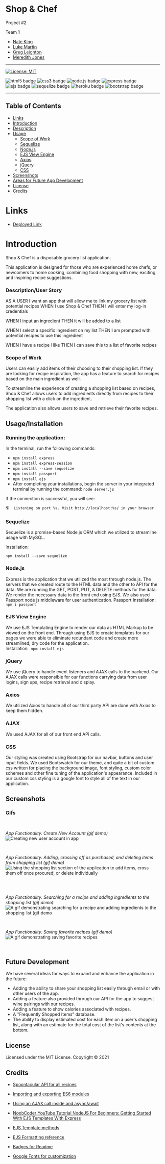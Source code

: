 # Shop & Chef
Project #2

Team 1

 + [Nate King](https://github.com/natemking)
 + [Luke Martin](https://github.com/LukeMartin-123)
 + [Greg Leighton](https://github.com/preussenfahrer)
 + [Meredith Jones](https://github.com/meredithajones)  
---

[![License: MIT](https://img.shields.io/badge/License-MIT-yellow.svg)](https://github.com/natemking/shop_n_chef/blob/main/LICENSE)

![html5 badge](https://img.shields.io/badge/html5%20-%23E34F26.svg?&style=flat&logo=html5&logoColor=white)
![css3 badge](https://img.shields.io/badge/css3%20-%231572B6.svg?&style=flat&logo=css3&logoColor=white)
![node.js badge](https://img.shields.io/badge/node.js%20-%2343853D.svg?&style=flat&logo=node.js&logoColor=white)
![express badge](https://img.shields.io/badge/express.js%20-%23404d59.svg?&style=flat)
![ejs badge](https://img.shields.io/badge/%20EJS%20-%23B4CA65.svg?&style=flatColor=white%22/)
![sequelize badge](https://img.shields.io/badge/Sequelize-%2304AFEF.svg?&style=flat&logoColor=white)
![heroku badge](https://img.shields.io/badge/heroku%20-%23430098.svg?&style=for-the-badge&logo=heroku&logoColor=white)
![bootstrap badge](https://img.shields.io/badge/bootstrap%20-%23563D7C.svg?&style=flat&logo=bootstrap&logoColor=white)

---
## Table of Contents
 * [Links](#links)
 * [Introduction](#introduction)
 * [Description](#description)
 * [Usage](#usage)
    + [Scope of Work](#scope-of-work)
    + [Sequelize](#sequelize)
    + [Node.js](#nodejs)
    + [EJS View Engine](#ejs-view-engine)
    + [Axios](#axios)
    + [jQuery](#jquery)
    + [CSS](#css)
  * [Screenshots](#screenshots)
  * [Areas for Future App Development](#future-development)
  * [License](#license)
  * [Credits](#credits)

# Links

* [Deployed Link](https://shop-n-chef.herokuapp.com/)

# Introduction
  Shop & Chef is a disposable grocery list application. 

   This application is designed for those who are experienced home chefs, or newcomers to home cooking, combining food shopping with new, exciting, and inspiring recipe suggestions. 

### Description/User Story 
  AS A USER I want an app that will allow me to link my grocery list with potential recipes
  WHEN I use Shop & Chef 
  THEN I will enter my log-in credentials

  WHEN I input an ingredient
  THEN it will be added to a list

  WHEN I select a specific ingredient on my list
  THEN I am prompted with potential recipes to use this ingredient

  WHEN I have a recipe I like
  THEN I can save this to a list of favorite recipes


### Scope of Work
Users can easily add items of their choosing to their shopping list. If they are looking for recipe inspiration, the app has a feature to search for recipes based on the main ingredient as well. 

To streamline the experience of creating a shopping list based on recipes, Shop & Chef allows users to add ingredients directly from recipes to their shopping list with a click on the ingredient. 

The application also allows users to save and retrieve their favorite recipes. 

## Usage/Installation
### Running the application: 
  In the terminal, run the following commands:
* `npm install express`
* `npm install express-session`
* `npm install --save sequelize`
* `npm install passport`
* `npm install ejs`
* After completing your installations, begin the server in your integrated terminal by running the command: `node server.js`

If the connection is successful, you will see: 

`🌎  Listening on port %s. Visit http://localhost:%s/ in your browser`

### Sequelize
  Sequelize is a promise-based Node.js ORM which we utilized to streamline usage with MySQL.

  Installation:

`npm install --save sequelize`

### Node.js

Express is the application that we utilized the most through node.js. The servers that we created route to the HTML data and the other to API for the data. 
We are running the GET, POST, PUT, & DELETE methods for the data. We render the necessary data to the front end using EJS.
We also used Passport node js middleware for user authentication.
Passport Installation: 
`npm i passport` 

### EJS View Engine
We use EJS Templating Engine to render our data as HTML Markup to be viewed on the front end. Through using EJS to create templates for our pages we were able to eliminate redundant code and create more streamlined, dry code for the application.  
Installation
` npm install ejs`
 
### jQuery
We use jQuery to handle event listeners and AJAX calls to the backend. Our AJAX calls were responsible for our functions carrying data from user logins, sign ups, recipe retrieval and display. 

### Axios
We utilized Axios to handle all of our third party API are done with Axios to keep them hidden. 

### AJAX
We used AJAX for all of our front end API calls. 

### CSS
Our styling was created using Bootstrap for our navbar, buttons and user input fields. We used Bootswatch for our theme, and quite a bit of custom css written for placing the background image, font styling, custom color schemes and other fine tuning of the application's appearance. Included in our custom css styling is a google font to style all of the text in our application. 

## Screenshots 
  ### Gifs


<br>

 _App Functionality: Create New Account (gif demo)_
<br>
![Creating new user account in app](public/assets/imgs/gifs/s_c_1.gif)

<br>

 _App Functionality: Adding, crossing off as purchased, and deleting items from shopping list (gif demo)_
<br>
![Using the shopping list section of the application to add items, cross them off once procured, or delete individually](public/assets/imgs/gifs/s_c_2.gif)

<br>

<br>

 _App Functionality: Searching for a recipe and adding ingredients to the shopping list (gif demo)_
<br>
![A gif demonstrating searching for a recipe and adding ingredients to the shopping list (gif demo](public/assets/imgs/gifs/s_c_3.gif)

<br>

_App Functionality: Saving favorite recipes (gif demo)_
<br>
![A gif demonstrating saving favorite recipes](public/assets/imgs/gifs/s_c_4.gif)

<br>

## Future Development
We have several ideas for ways to expand and enhance the application in the future:

* Adding the ability to share your shopping list easily through email or with other users of the app.
* Adding a feature also provided through our API for the app to suggest wine pairings with our recipes. 
* Adding a feature to show calories associated with recipes.
* A "Frequently Shopped Items" database. 
* The ability to display estimated cost for each item on a user's shopping list, along with an estimate for the total cost of the list's contents at the bottom. 

## License
Licensed under the MIT License. Copyright © 2021

## Credits

* [Spoontacular API for all recipes](https://spoonacular.com/food-api)

* [Importing and exporting ES6 modules](https://www.digitalocean.com/community/tutorials/js-modules-es6)

* [Using an AJAX call inside and async/await](https://petetasker.com/using-async-await-jquerys-ajax)  

* [NoobCoder YouTube Tutorial NodeJS For Beginners: Getting Started With EJS Templates With Express](https://www.youtube.com/watch?v=VM-2xSaDxJc) 

* [EJS Template methods](https://ejs.co/)

* [EJS Formatting reference](https://github.com/mde/ejs)

* [Badges for Readme](https://github.com/Ileriayo/markdown-badges) 

* [Google Fonts for customization](https://fonts.google.com/)
